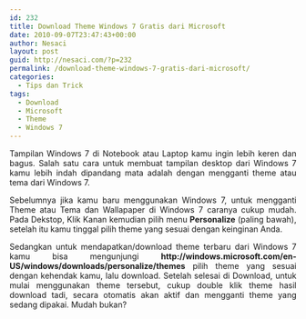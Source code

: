 ```yaml
---
id: 232
title: Download Theme Windows 7 Gratis dari Microsoft
date: 2010-09-07T23:47:43+00:00
author: Nesaci
layout: post
guid: http://nesaci.com/?p=232
permalink: /download-theme-windows-7-gratis-dari-microsoft/
categories:
  - Tips dan Trick
tags:
  - Download
  - Microsoft
  - Theme
  - Windows 7
---
```

<p style="text-align: justify;">
  Tampilan Windows 7 di Notebook atau Laptop kamu ingin lebih keren dan bagus. Salah satu cara untuk membuat tampilan desktop dari Windows 7 kamu lebih indah dipandang mata adalah dengan mengganti theme atau tema dari Windows 7.
</p>

<p style="text-align: justify;">
  Sebelumnya jika kamu baru menggunakan Windows 7, untuk mengganti Theme atau Tema dan Wallapaper di Windows 7 caranya cukup mudah. Pada Dekstop, Klik Kanan kemudian pilih menu <strong>Personalize</strong> (paling bawah), setelah itu kamu tinggal pilih theme yang sesuai dengan keinginan Anda.
</p>

<p style="text-align: justify;">
  Sedangkan untuk mendapatkan/download theme terbaru dari Windows 7 kamu bisa mengunjungi <strong>http://windows.microsoft.com/en-US/windows/downloads/personalize/themes</strong> pilih theme yang sesuai dengan kehendak kamu, lalu download. Setelah selesai di Download, untuk mulai menggunakan theme tersebut, cukup double klik theme hasil download tadi, secara otomatis akan aktif dan mengganti theme yang sedang dipakai. Mudah bukan?
</p>